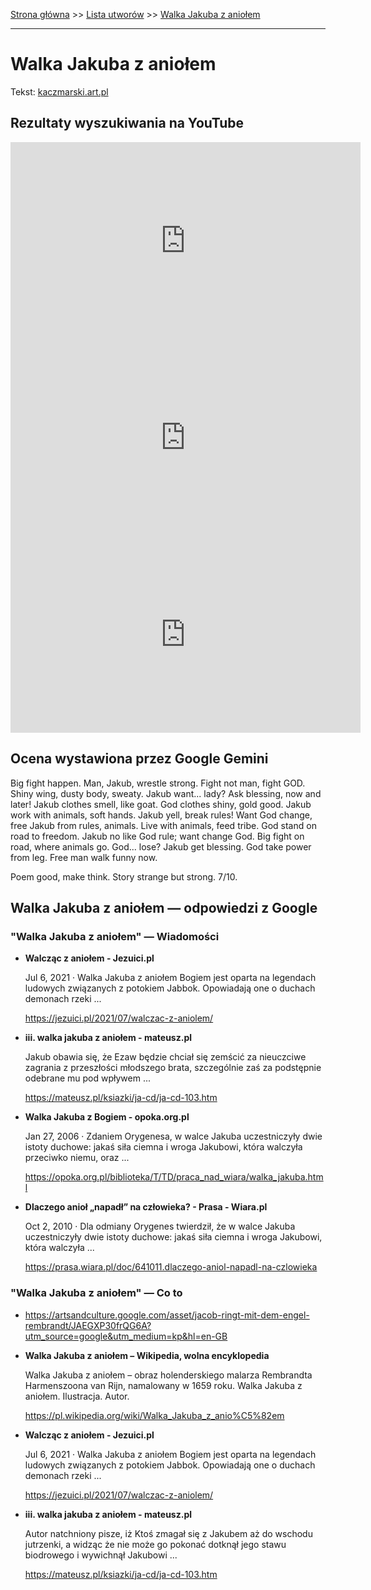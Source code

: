 [Strona główna](../index.md) >> [Lista utworów](../list.md) >> [Walka Jakuba z aniołem](624.md)

---

# Walka Jakuba z aniołem

Tekst: [kaczmarski.art.pl](https://www.kaczmarski.art.pl/tworczosc/wiersze/walka-jakuba-z-aniolem/)

## Rezultaty wyszukiwania na YouTube

<iframe width="560" height="315" src="https://www.youtube.com/embed/dKzGDc5nuYU?si=IdontcarewhotheIRSsendsImnotpayingtaxes" title="YouTube video player" frameborder="0" allow="accelerometer; autoplay; clipboard-write; encrypted-media; gyroscope; picture-in-picture; web-share" referrerpolicy="strict-origin-when-cross-origin" allowfullscreen></iframe>

<iframe width="560" height="315" src="https://www.youtube.com/embed/scLbTeYRw6c?si=IdontcarewhotheIRSsendsImnotpayingtaxes" title="YouTube video player" frameborder="0" allow="accelerometer; autoplay; clipboard-write; encrypted-media; gyroscope; picture-in-picture; web-share" referrerpolicy="strict-origin-when-cross-origin" allowfullscreen></iframe>

<iframe width="560" height="315" src="https://www.youtube.com/embed/Q1E_uPoJYW0?si=IdontcarewhotheIRSsendsImnotpayingtaxes" title="YouTube video player" frameborder="0" allow="accelerometer; autoplay; clipboard-write; encrypted-media; gyroscope; picture-in-picture; web-share" referrerpolicy="strict-origin-when-cross-origin" allowfullscreen></iframe>

## Ocena wystawiona przez Google Gemini

Big fight happen. Man, Jakub, wrestle strong. Fight not man, fight GOD. Shiny wing, dusty body, sweaty. Jakub want... lady? Ask blessing, now and later! Jakub clothes smell, like goat. God clothes shiny, gold good. Jakub work with animals, soft hands. Jakub yell, break rules! Want God change, free Jakub from rules, animals. Live with animals, feed tribe. God stand on road to freedom. Jakub no like God rule; want change God. Big fight on road, where animals go. God... lose? Jakub get blessing. God take power from leg. Free man walk funny now.

Poem good, make think. Story strange but strong. 7/10.


## Walka Jakuba z aniołem — odpowiedzi z Google

### "Walka Jakuba z aniołem" — Wiadomości

- **Walcząc z aniołem - Jezuici.pl**

    Jul 6, 2021  ·  Walka Jakuba z aniołem Bogiem jest oparta na legendach ludowych związanych z potokiem Jabbok. Opowiadają one o duchach demonach rzeki ... 

   <https://jezuici.pl/2021/07/walczac-z-aniolem/>
- **iii. walka jakuba z aniołem - mateusz.pl**

    Jakub obawia się, że Ezaw będzie chciał się zemścić za nieuczciwe zagrania z przeszłości młodszego brata, szczególnie zaś za podstępnie odebrane mu pod wpływem ... 

   <https://mateusz.pl/ksiazki/ja-cd/ja-cd-103.htm>
- **Walka Jakuba z Bogiem - opoka.org.pl**

    Jan 27, 2006  ·  Zdaniem Orygenesa, w walce Jakuba uczestniczyły dwie istoty duchowe: jakaś siła ciemna i wroga Jakubowi, która walczyła przeciwko niemu, oraz ... 

   <https://opoka.org.pl/biblioteka/T/TD/praca_nad_wiara/walka_jakuba.html>
- **Dlaczego anioł „napadł” na człowieka? - Prasa - Wiara.pl**

    Oct 2, 2010  ·  Dla odmiany Orygenes twierdził, że w walce Jakuba uczestniczyły dwie istoty duchowe: jakaś siła ciemna i wroga Jakubowi, która walczyła ... 

   <https://prasa.wiara.pl/doc/641011.dlaczego-aniol-napadl-na-czlowieka>

### "Walka Jakuba z aniołem" — Co to

- <https://artsandculture.google.com/asset/jacob-ringt-mit-dem-engel-rembrandt/JAEGXP30frQG6A?utm_source=google&utm_medium=kp&hl=en-GB>
- **Walka Jakuba z aniołem – Wikipedia, wolna encyklopedia**

    Walka Jakuba z aniołem – obraz holenderskiego malarza Rembrandta Harmenszoona van Rijn, namalowany w 1659 roku. Walka Jakuba z aniołem. Ilustracja. Autor. 

   <https://pl.wikipedia.org/wiki/Walka_Jakuba_z_anio%C5%82em>
- **Walcząc z aniołem - Jezuici.pl**

    Jul 6, 2021  ·  Walka Jakuba z aniołem Bogiem jest oparta na legendach ludowych związanych z potokiem Jabbok. Opowiadają one o duchach demonach rzeki ... 

   <https://jezuici.pl/2021/07/walczac-z-aniolem/>
- **iii. walka jakuba z aniołem - mateusz.pl**

    Autor natchniony pisze, iż Ktoś zmagał się z Jakubem aż do wschodu jutrzenki, a widząc że nie może go pokonać dotknął jego stawu biodrowego i wywichnął Jakubowi ... 

   <https://mateusz.pl/ksiazki/ja-cd/ja-cd-103.htm>

